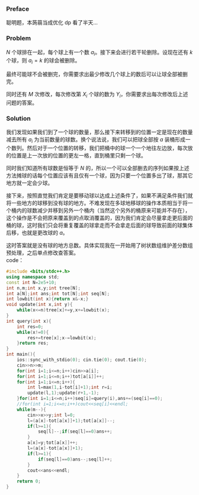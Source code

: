 ### Preface  
聪明题，本蒟蒻当成优化 dp 看了半天...
### Problem  

$N$ 个球排在一起，每个球上有一个数 $a_i$。接下来会进行若干轮删除。设现在还有 $k$ 个球，则 $a_i=k$ 的球会被删除。

最终可能球不会被删完，你需要求出最少修改几个球上的数后可以让球全部被删完。

同时还有 $M$ 次修改，每次修改第 $X_i$ 个球的数为 $Y_i$，你需要求出每次修改后上述问题的答案。  
### Solution  
我们发现如果我们到了一个球的数量，那么接下来转移到的位置一定是现在的数量减去所有 $a_i$ 为当前数量的球数。换个说法说，我们可以把球全部按 $a$ 装桶形成一个数列。然后对于一个位置的转移，我们把桶中的球一个一个地往左边放，每次放的位置是上一次放的位置的更左一格，直到桶里只剩一个球。  

同时我们知道所有球数是恒等于 $N$ 的，所以一个可以全部删去的序列如果按上述方法摊球的话每个位置应该有且仅有一个球，因为只要一个位置多出了球，那其它地方就一定会少球。  

接下来，按照直觉我们肯定是要移动球以达成上述条件了，如果不满足条件我们就将一些地方的球移到没有球的地方。不难发现在多球地移球的操作本质相当于将一个桶内的球数减少并移到另外一个桶内（当然这个另外的桶原来可能并不存在），这个操作是不会把原来覆盖到的点取消覆盖的，因为我们肯定会尽量拿走更后面的桶的球，这时我们只会将重复覆盖的球拿走而不会拿走后面的球导致前面的球集体后移，也就是更改球的 $a$。  

这时答案就是没有球的地方总数。具体实现我在一开始用了树状数组维护差分数组预处理，之后单点修改查答案。  
code：  
```cpp
#include <bits/stdc++.h>
using namespace std;
const int N=2e5+10;
int n,m;int x,y;int tree[N];
int a[N];int ans;int tot[N];int seq[N];
int lowbit(int x){return x&-x;}
void update(int x,int y){
	while(x<=n)tree[x]+=y,x+=lowbit(x);
}
int query(int x){
	int res=0;
	while(x!=0){
		res+=tree[x];x-=lowbit(x);
	}return res;
}
int main(){
	ios::sync_with_stdio(0); cin.tie(0); cout.tie(0);
	cin>>n>>m;
	for(int i=1;i<=n;i++)cin>>a[i];
	for(int i=1;i<=n;i++)tot[a[i]]++;
	for(int i=1;i<=n;i++){
		int l=max(1,i-tot[i]+1);int r=i;
		update(l,1);update(r+1,-1);
	}for(int i=1;i<=n;i++)seq[i]=query(i),ans+=(seq[i]==0);
	//for(int i=1;i<=n;i++)cout<<seq[i]<<endl;
	while(m--){
		cin>>x>>y;int l=0;
		l=(a[x]-tot[a[x]]+1);tot[a[x]]--;
		if(l>=1){
			seq[l]--;if(seq[l]==0)ans++;
		}
		a[x]=y;tot[a[x]]++;
		l=(a[x]-tot[a[x]]+1);
		if(l>=1){
			if(seq[l]==0)ans--;seq[l]++;
		}
		cout<<ans<<endl;
	}
	return 0;
}
```
